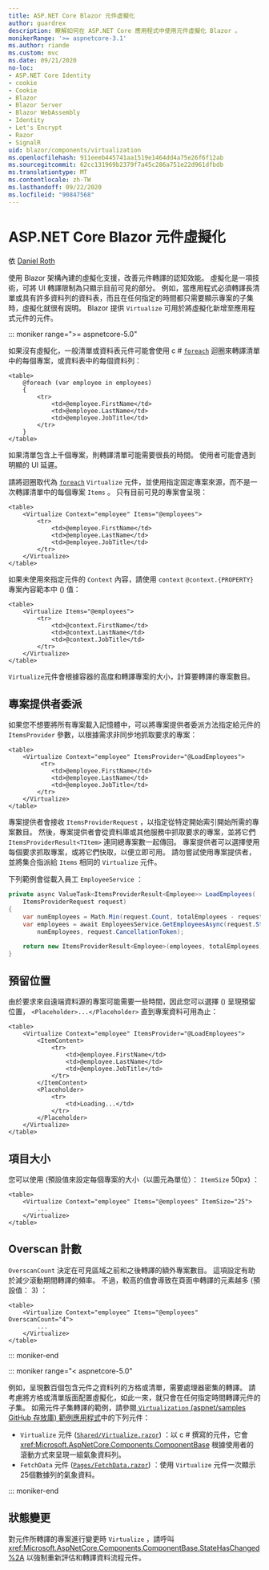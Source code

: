 ```yaml
---
title: ASP.NET Core Blazor 元件虛擬化
author: guardrex
description: 瞭解如何在 ASP.NET Core 應用程式中使用元件虛擬化 Blazor 。
monikerRange: '>= aspnetcore-3.1'
ms.author: riande
ms.custom: mvc
ms.date: 09/21/2020
no-loc:
- ASP.NET Core Identity
- cookie
- Cookie
- Blazor
- Blazor Server
- Blazor WebAssembly
- Identity
- Let's Encrypt
- Razor
- SignalR
uid: blazor/components/virtualization
ms.openlocfilehash: 911eeeb445741aa1519e1464dd4a75e26f6f12ab
ms.sourcegitcommit: 62cc131969b2379f7a45c286a751e22d961dfbdb
ms.translationtype: MT
ms.contentlocale: zh-TW
ms.lasthandoff: 09/22/2020
ms.locfileid: "90847568"
---
```

# <a name="aspnet-core-no-locblazor-component-virtualization"></a>ASP.NET Core Blazor 元件虛擬化

依 [Daniel Roth](https://github.com/danroth27)

使用 Blazor 架構內建的虛擬化支援，改善元件轉譯的認知效能。 虛擬化是一項技術，可將 UI 轉譯限制為只顯示目前可見的部分。 例如，當應用程式必須轉譯長清單或具有許多資料列的資料表，而且在任何指定的時間都只需要顯示專案的子集時，虛擬化就很有説明。 Blazor 提供 `Virtualize` 可用於將虛擬化新增至應用程式元件的元件。

::: moniker range=">= aspnetcore-5.0"

如果沒有虛擬化，一般清單或資料表元件可能會使用 c # [`foreach`](/dotnet/csharp/language-reference/keywords/foreach-in) 迴圈來轉譯清單中的每個專案，或資料表中的每個資料列：

```razor
<table>
    @foreach (var employee in employees)
    {
        <tr>
            <td>@employee.FirstName</td>
            <td>@employee.LastName</td>
            <td>@employee.JobTitle</td>
        </tr>
    }
</table>
```

如果清單包含上千個專案，則轉譯清單可能需要很長的時間。 使用者可能會遇到明顯的 UI 延遲。

請將迴圈取代為 [`foreach`](/dotnet/csharp/language-reference/keywords/foreach-in) `Virtualize` 元件，並使用指定固定專案來源，而不是一次轉譯清單中的每個專案 `Items` 。 只有目前可見的專案會呈現：

```razor
<table>
    <Virtualize Context="employee" Items="@employees">
        <tr>
            <td>@employee.FirstName</td>
            <td>@employee.LastName</td>
            <td>@employee.JobTitle</td>
        </tr>
    </Virtualize>
</table>
```

如果未使用來指定元件的 `Context` 內容，請使用 `context` `@context.{PROPERTY}` 專案內容範本中 () 值：

```razor
<table>
    <Virtualize Items="@employees">
        <tr>
            <td>@context.FirstName</td>
            <td>@context.LastName</td>
            <td>@context.JobTitle</td>
        </tr>
    </Virtualize>
</table>
```

`Virtualize`元件會根據容器的高度和轉譯專案的大小，計算要轉譯的專案數目。

## <a name="item-provider-delegate"></a>專案提供者委派

如果您不想要將所有專案載入記憶體中，可以將專案提供者委派方法指定給元件的 `ItemsProvider` 參數，以根據需求非同步地抓取要求的專案：

```razor
<table>
    <Virtualize Context="employee" ItemsProvider="@LoadEmployees">
         <tr>
            <td>@employee.FirstName</td>
            <td>@employee.LastName</td>
            <td>@employee.JobTitle</td>
        </tr>
    </Virtualize>
</table>
```

專案提供者會接收 `ItemsProviderRequest` ，以指定從特定開始索引開始所需的專案數目。 然後，專案提供者會從資料庫或其他服務中抓取要求的專案，並將它們 `ItemsProviderResult<TItem>` 連同總專案數一起傳回。 專案提供者可以選擇使用每個要求抓取專案，或將它們快取，以便立即可用。 請勿嘗試使用專案提供者，並將集合指派給 `Items` 相同的 `Virtualize` 元件。

下列範例會從載入員工 `EmployeeService` ：

```csharp
private async ValueTask<ItemsProviderResult<Employee>> LoadEmployees(
    ItemsProviderRequest request)
{
    var numEmployees = Math.Min(request.Count, totalEmployees - request.StartIndex);
    var employees = await EmployeesService.GetEmployeesAsync(request.StartIndex, 
        numEmployees, request.CancellationToken);

    return new ItemsProviderResult<Employee>(employees, totalEmployees);
}
```

## <a name="placeholder"></a>預留位置

由於要求來自遠端資料源的專案可能需要一些時間，因此您可以選擇 () 呈現預留位置， `<Placeholder>...</Placeholder>` 直到專案資料可用為止：

```razor
<table>
    <Virtualize Context="employee" ItemsProvider="@LoadEmployees">
        <ItemContent>
            <tr>
                <td>@employee.FirstName</td>
                <td>@employee.LastName</td>
                <td>@employee.JobTitle</td>
            </tr>
        </ItemContent>
        <Placeholder>
            <tr>
                <td>Loading...</td>
            </tr>
        </Placeholder>
    </Virtualize>
</table>
```

## <a name="item-size"></a>項目大小

您可以使用 (預設值來設定每個專案的大小（以圖元為單位）： `ItemSize` 50px) ：

```razor
<table>
    <Virtualize Context="employee" Items="@employees" ItemSize="25">
        ...
    </Virtualize>
</table>
```

## <a name="overscan-count"></a>Overscan 計數

`OverscanCount` 決定在可見區域之前和之後轉譯的額外專案數目。 這項設定有助於減少滾動期間轉譯的頻率。 不過，較高的值會導致在頁面中轉譯的元素越多 (預設值： 3) ：

```razor
<table>
    <Virtualize Context="employee" Items="@employees" OverscanCount="4">
        ...
    </Virtualize>
</table>
```

::: moniker-end

::: moniker range="< aspnetcore-5.0"

例如，呈現數百個包含元件之資料列的方格或清單，需要處理器密集的轉譯。 請考慮將方格或清單版面配置虛擬化，如此一來，就只會在任何指定時間轉譯元件的子集。 如需元件子集轉譯的範例，請參閱[ `Virtualization` (aspnet/samples GitHub 存放庫) 範例應用程式](https://github.com/aspnet/samples/tree/master/samples/aspnetcore/blazor/Virtualization)中的下列元件：

* `Virtualize` 元件 ([`Shared/Virtualize.razor`](https://github.com/aspnet/samples/blob/master/samples/aspnetcore/blazor/Virtualization/Shared/Virtualize.cs)) ：以 c # 撰寫的元件，它會 <xref:Microsoft.AspNetCore.Components.ComponentBase> 根據使用者的滾動方式來呈現一組氣象資料列。
* `FetchData` 元件 ([`Pages/FetchData.razor`](https://github.com/aspnet/samples/blob/master/samples/aspnetcore/blazor/Virtualization/Pages/FetchData.razor)) ：使用 `Virtualize` 元件一次顯示25個數據列的氣象資料。

::: moniker-end

## <a name="state-changes"></a>狀態變更

對元件所轉譯的專案進行變更時 `Virtualize` ，請呼叫 <xref:Microsoft.AspNetCore.Components.ComponentBase.StateHasChanged%2A> 以強制重新評估和轉譯資料流程元件。
